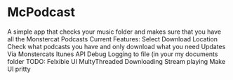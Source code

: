 # McPodcast
A simple app that checks your music folder and makes sure that you have all the Monstercat Podcasts
Current Features:
Select Download Location
Check what podcasts you have and only download what you need
Updates Via Monstercats Itunes API
Debug Logging to file (in your my documents folder
TODO:
Felxible UI
MultyThreaded Downloading
Stream playing
Make UI pritty
